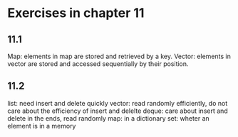 # Exercises in chapter 11

## 11.1
Map: elements in map are stored and retrieved by a key.
Vector: elements in vector are stored and accessed sequentially by their position. 


## 11.2
list: need insert and delete quickly
vector: read randomly efficiently, do not care about the efficiency of insert and delelte
deque: care about insert and delete in the ends, read randomly
map: in a dictionary
set: wheter an element is in a memory